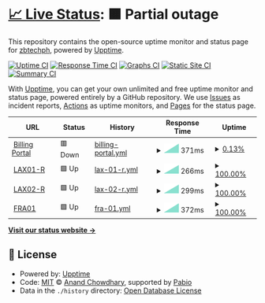 # [📈 Live Status](https://uptime.sulithosting.com): <!--live status--> **🟧 Partial outage**

This repository contains the open-source uptime monitor and status page for [zbtechph](https://uptime.sulithosting.com), powered by [Upptime](https://github.com/upptime/upptime).

[![Uptime CI](https://github.com/zbtechph/uptime/workflows/Uptime%20CI/badge.svg)](https://github.com/zbtechph/uptime/actions?query=workflow%3A%22Uptime+CI%22)
[![Response Time CI](https://github.com/zbtechph/uptime/workflows/Response%20Time%20CI/badge.svg)](https://github.com/zbtechph/uptime/actions?query=workflow%3A%22Response+Time+CI%22)
[![Graphs CI](https://github.com/zbtechph/uptime/workflows/Graphs%20CI/badge.svg)](https://github.com/zbtechph/uptime/actions?query=workflow%3A%22Graphs+CI%22)
[![Static Site CI](https://github.com/zbtechph/uptime/workflows/Static%20Site%20CI/badge.svg)](https://github.com/zbtechph/uptime/actions?query=workflow%3A%22Static+Site+CI%22)
[![Summary CI](https://github.com/zbtechph/uptime/workflows/Summary%20CI/badge.svg)](https://github.com/zbtechph/uptime/actions?query=workflow%3A%22Summary+CI%22)

With [Upptime](https://upptime.js.org), you can get your own unlimited and free uptime monitor and status page, powered entirely by a GitHub repository. We use [Issues](https://github.com/zbtechph/uptime/issues) as incident reports, [Actions](https://github.com/zbtechph/uptime/actions) as uptime monitors, and [Pages](https://uptime.sulithosting.com) for the status page.

<!--start: status pages-->
<!-- This summary is generated by Upptime (https://github.com/upptime/upptime) -->
<!-- Do not edit this manually, your changes will be overwritten -->
<!-- prettier-ignore -->
| URL | Status | History | Response Time | Uptime |
| --- | ------ | ------- | ------------- | ------ |
| <img alt="" src="https://icons.duckduckgo.com/ip3/billing.sulithosting.com.ico" height="13"> [Billing Portal](https://billing.sulithosting.com) | 🟥 Down | [billing-portal.yml](https://github.com/zbtechph/uptime/commits/HEAD/history/billing-portal.yml) | <details><summary><img alt="Response time graph" src="./graphs/billing-portal/response-time-week.png" height="20"> 371ms</summary><br><a href="https://uptime.sulithosting.com/history/billing-portal"><img alt="Response time 371" src="https://img.shields.io/endpoint?url=https%3A%2F%2Fraw.githubusercontent.com%2Fzbtechph%2Fuptime%2FHEAD%2Fapi%2Fbilling-portal%2Fresponse-time.json"></a><br><a href="https://uptime.sulithosting.com/history/billing-portal"><img alt="24-hour response time 371" src="https://img.shields.io/endpoint?url=https%3A%2F%2Fraw.githubusercontent.com%2Fzbtechph%2Fuptime%2FHEAD%2Fapi%2Fbilling-portal%2Fresponse-time-day.json"></a><br><a href="https://uptime.sulithosting.com/history/billing-portal"><img alt="7-day response time 371" src="https://img.shields.io/endpoint?url=https%3A%2F%2Fraw.githubusercontent.com%2Fzbtechph%2Fuptime%2FHEAD%2Fapi%2Fbilling-portal%2Fresponse-time-week.json"></a><br><a href="https://uptime.sulithosting.com/history/billing-portal"><img alt="30-day response time 371" src="https://img.shields.io/endpoint?url=https%3A%2F%2Fraw.githubusercontent.com%2Fzbtechph%2Fuptime%2FHEAD%2Fapi%2Fbilling-portal%2Fresponse-time-month.json"></a><br><a href="https://uptime.sulithosting.com/history/billing-portal"><img alt="1-year response time 371" src="https://img.shields.io/endpoint?url=https%3A%2F%2Fraw.githubusercontent.com%2Fzbtechph%2Fuptime%2FHEAD%2Fapi%2Fbilling-portal%2Fresponse-time-year.json"></a></details> | <details><summary><a href="https://uptime.sulithosting.com/history/billing-portal">0.13%</a></summary><a href="https://uptime.sulithosting.com/history/billing-portal"><img alt="All-time uptime 0.13%" src="https://img.shields.io/endpoint?url=https%3A%2F%2Fraw.githubusercontent.com%2Fzbtechph%2Fuptime%2FHEAD%2Fapi%2Fbilling-portal%2Fuptime.json"></a><br><a href="https://uptime.sulithosting.com/history/billing-portal"><img alt="24-hour uptime 0.13%" src="https://img.shields.io/endpoint?url=https%3A%2F%2Fraw.githubusercontent.com%2Fzbtechph%2Fuptime%2FHEAD%2Fapi%2Fbilling-portal%2Fuptime-day.json"></a><br><a href="https://uptime.sulithosting.com/history/billing-portal"><img alt="7-day uptime 0.13%" src="https://img.shields.io/endpoint?url=https%3A%2F%2Fraw.githubusercontent.com%2Fzbtechph%2Fuptime%2FHEAD%2Fapi%2Fbilling-portal%2Fuptime-week.json"></a><br><a href="https://uptime.sulithosting.com/history/billing-portal"><img alt="30-day uptime 0.13%" src="https://img.shields.io/endpoint?url=https%3A%2F%2Fraw.githubusercontent.com%2Fzbtechph%2Fuptime%2FHEAD%2Fapi%2Fbilling-portal%2Fuptime-month.json"></a><br><a href="https://uptime.sulithosting.com/history/billing-portal"><img alt="1-year uptime 0.13%" src="https://img.shields.io/endpoint?url=https%3A%2F%2Fraw.githubusercontent.com%2Fzbtechph%2Fuptime%2FHEAD%2Fapi%2Fbilling-portal%2Fuptime-year.json"></a></details>
| <img alt="" src="https://icons.duckduckgo.com/ip3/fiber24-r.iaasdns.com.ico" height="13"> [LAX01-R](https://fiber24-r.iaasdns.com) | 🟩 Up | [lax-01-r.yml](https://github.com/zbtechph/uptime/commits/HEAD/history/lax-01-r.yml) | <details><summary><img alt="Response time graph" src="./graphs/lax-01-r/response-time-week.png" height="20"> 266ms</summary><br><a href="https://uptime.sulithosting.com/history/lax-01-r"><img alt="Response time 266" src="https://img.shields.io/endpoint?url=https%3A%2F%2Fraw.githubusercontent.com%2Fzbtechph%2Fuptime%2FHEAD%2Fapi%2Flax-01-r%2Fresponse-time.json"></a><br><a href="https://uptime.sulithosting.com/history/lax-01-r"><img alt="24-hour response time 266" src="https://img.shields.io/endpoint?url=https%3A%2F%2Fraw.githubusercontent.com%2Fzbtechph%2Fuptime%2FHEAD%2Fapi%2Flax-01-r%2Fresponse-time-day.json"></a><br><a href="https://uptime.sulithosting.com/history/lax-01-r"><img alt="7-day response time 266" src="https://img.shields.io/endpoint?url=https%3A%2F%2Fraw.githubusercontent.com%2Fzbtechph%2Fuptime%2FHEAD%2Fapi%2Flax-01-r%2Fresponse-time-week.json"></a><br><a href="https://uptime.sulithosting.com/history/lax-01-r"><img alt="30-day response time 266" src="https://img.shields.io/endpoint?url=https%3A%2F%2Fraw.githubusercontent.com%2Fzbtechph%2Fuptime%2FHEAD%2Fapi%2Flax-01-r%2Fresponse-time-month.json"></a><br><a href="https://uptime.sulithosting.com/history/lax-01-r"><img alt="1-year response time 266" src="https://img.shields.io/endpoint?url=https%3A%2F%2Fraw.githubusercontent.com%2Fzbtechph%2Fuptime%2FHEAD%2Fapi%2Flax-01-r%2Fresponse-time-year.json"></a></details> | <details><summary><a href="https://uptime.sulithosting.com/history/lax-01-r">100.00%</a></summary><a href="https://uptime.sulithosting.com/history/lax-01-r"><img alt="All-time uptime 100.00%" src="https://img.shields.io/endpoint?url=https%3A%2F%2Fraw.githubusercontent.com%2Fzbtechph%2Fuptime%2FHEAD%2Fapi%2Flax-01-r%2Fuptime.json"></a><br><a href="https://uptime.sulithosting.com/history/lax-01-r"><img alt="24-hour uptime 100.00%" src="https://img.shields.io/endpoint?url=https%3A%2F%2Fraw.githubusercontent.com%2Fzbtechph%2Fuptime%2FHEAD%2Fapi%2Flax-01-r%2Fuptime-day.json"></a><br><a href="https://uptime.sulithosting.com/history/lax-01-r"><img alt="7-day uptime 100.00%" src="https://img.shields.io/endpoint?url=https%3A%2F%2Fraw.githubusercontent.com%2Fzbtechph%2Fuptime%2FHEAD%2Fapi%2Flax-01-r%2Fuptime-week.json"></a><br><a href="https://uptime.sulithosting.com/history/lax-01-r"><img alt="30-day uptime 100.00%" src="https://img.shields.io/endpoint?url=https%3A%2F%2Fraw.githubusercontent.com%2Fzbtechph%2Fuptime%2FHEAD%2Fapi%2Flax-01-r%2Fuptime-month.json"></a><br><a href="https://uptime.sulithosting.com/history/lax-01-r"><img alt="1-year uptime 100.00%" src="https://img.shields.io/endpoint?url=https%3A%2F%2Fraw.githubusercontent.com%2Fzbtechph%2Fuptime%2FHEAD%2Fapi%2Flax-01-r%2Fuptime-year.json"></a></details>
| <img alt="" src="https://icons.duckduckgo.com/ip3/fiber19-r.iaasdns.com.ico" height="13"> [LAX02-R](https://fiber19-r.iaasdns.com) | 🟩 Up | [lax-02-r.yml](https://github.com/zbtechph/uptime/commits/HEAD/history/lax-02-r.yml) | <details><summary><img alt="Response time graph" src="./graphs/lax-02-r/response-time-week.png" height="20"> 299ms</summary><br><a href="https://uptime.sulithosting.com/history/lax-02-r"><img alt="Response time 299" src="https://img.shields.io/endpoint?url=https%3A%2F%2Fraw.githubusercontent.com%2Fzbtechph%2Fuptime%2FHEAD%2Fapi%2Flax-02-r%2Fresponse-time.json"></a><br><a href="https://uptime.sulithosting.com/history/lax-02-r"><img alt="24-hour response time 299" src="https://img.shields.io/endpoint?url=https%3A%2F%2Fraw.githubusercontent.com%2Fzbtechph%2Fuptime%2FHEAD%2Fapi%2Flax-02-r%2Fresponse-time-day.json"></a><br><a href="https://uptime.sulithosting.com/history/lax-02-r"><img alt="7-day response time 299" src="https://img.shields.io/endpoint?url=https%3A%2F%2Fraw.githubusercontent.com%2Fzbtechph%2Fuptime%2FHEAD%2Fapi%2Flax-02-r%2Fresponse-time-week.json"></a><br><a href="https://uptime.sulithosting.com/history/lax-02-r"><img alt="30-day response time 299" src="https://img.shields.io/endpoint?url=https%3A%2F%2Fraw.githubusercontent.com%2Fzbtechph%2Fuptime%2FHEAD%2Fapi%2Flax-02-r%2Fresponse-time-month.json"></a><br><a href="https://uptime.sulithosting.com/history/lax-02-r"><img alt="1-year response time 299" src="https://img.shields.io/endpoint?url=https%3A%2F%2Fraw.githubusercontent.com%2Fzbtechph%2Fuptime%2FHEAD%2Fapi%2Flax-02-r%2Fresponse-time-year.json"></a></details> | <details><summary><a href="https://uptime.sulithosting.com/history/lax-02-r">100.00%</a></summary><a href="https://uptime.sulithosting.com/history/lax-02-r"><img alt="All-time uptime 100.00%" src="https://img.shields.io/endpoint?url=https%3A%2F%2Fraw.githubusercontent.com%2Fzbtechph%2Fuptime%2FHEAD%2Fapi%2Flax-02-r%2Fuptime.json"></a><br><a href="https://uptime.sulithosting.com/history/lax-02-r"><img alt="24-hour uptime 100.00%" src="https://img.shields.io/endpoint?url=https%3A%2F%2Fraw.githubusercontent.com%2Fzbtechph%2Fuptime%2FHEAD%2Fapi%2Flax-02-r%2Fuptime-day.json"></a><br><a href="https://uptime.sulithosting.com/history/lax-02-r"><img alt="7-day uptime 100.00%" src="https://img.shields.io/endpoint?url=https%3A%2F%2Fraw.githubusercontent.com%2Fzbtechph%2Fuptime%2FHEAD%2Fapi%2Flax-02-r%2Fuptime-week.json"></a><br><a href="https://uptime.sulithosting.com/history/lax-02-r"><img alt="30-day uptime 100.00%" src="https://img.shields.io/endpoint?url=https%3A%2F%2Fraw.githubusercontent.com%2Fzbtechph%2Fuptime%2FHEAD%2Fapi%2Flax-02-r%2Fuptime-month.json"></a><br><a href="https://uptime.sulithosting.com/history/lax-02-r"><img alt="1-year uptime 100.00%" src="https://img.shields.io/endpoint?url=https%3A%2F%2Fraw.githubusercontent.com%2Fzbtechph%2Fuptime%2FHEAD%2Fapi%2Flax-02-r%2Fuptime-year.json"></a></details>
| <img alt="" src="https://icons.duckduckgo.com/ip3/de5000.dnsiaas.com.ico" height="13"> [FRA01](https://de5000.dnsiaas.com) | 🟩 Up | [fra-01.yml](https://github.com/zbtechph/uptime/commits/HEAD/history/fra-01.yml) | <details><summary><img alt="Response time graph" src="./graphs/fra-01/response-time-week.png" height="20"> 372ms</summary><br><a href="https://uptime.sulithosting.com/history/fra-01"><img alt="Response time 372" src="https://img.shields.io/endpoint?url=https%3A%2F%2Fraw.githubusercontent.com%2Fzbtechph%2Fuptime%2FHEAD%2Fapi%2Ffra-01%2Fresponse-time.json"></a><br><a href="https://uptime.sulithosting.com/history/fra-01"><img alt="24-hour response time 372" src="https://img.shields.io/endpoint?url=https%3A%2F%2Fraw.githubusercontent.com%2Fzbtechph%2Fuptime%2FHEAD%2Fapi%2Ffra-01%2Fresponse-time-day.json"></a><br><a href="https://uptime.sulithosting.com/history/fra-01"><img alt="7-day response time 372" src="https://img.shields.io/endpoint?url=https%3A%2F%2Fraw.githubusercontent.com%2Fzbtechph%2Fuptime%2FHEAD%2Fapi%2Ffra-01%2Fresponse-time-week.json"></a><br><a href="https://uptime.sulithosting.com/history/fra-01"><img alt="30-day response time 372" src="https://img.shields.io/endpoint?url=https%3A%2F%2Fraw.githubusercontent.com%2Fzbtechph%2Fuptime%2FHEAD%2Fapi%2Ffra-01%2Fresponse-time-month.json"></a><br><a href="https://uptime.sulithosting.com/history/fra-01"><img alt="1-year response time 372" src="https://img.shields.io/endpoint?url=https%3A%2F%2Fraw.githubusercontent.com%2Fzbtechph%2Fuptime%2FHEAD%2Fapi%2Ffra-01%2Fresponse-time-year.json"></a></details> | <details><summary><a href="https://uptime.sulithosting.com/history/fra-01">100.00%</a></summary><a href="https://uptime.sulithosting.com/history/fra-01"><img alt="All-time uptime 100.00%" src="https://img.shields.io/endpoint?url=https%3A%2F%2Fraw.githubusercontent.com%2Fzbtechph%2Fuptime%2FHEAD%2Fapi%2Ffra-01%2Fuptime.json"></a><br><a href="https://uptime.sulithosting.com/history/fra-01"><img alt="24-hour uptime 100.00%" src="https://img.shields.io/endpoint?url=https%3A%2F%2Fraw.githubusercontent.com%2Fzbtechph%2Fuptime%2FHEAD%2Fapi%2Ffra-01%2Fuptime-day.json"></a><br><a href="https://uptime.sulithosting.com/history/fra-01"><img alt="7-day uptime 100.00%" src="https://img.shields.io/endpoint?url=https%3A%2F%2Fraw.githubusercontent.com%2Fzbtechph%2Fuptime%2FHEAD%2Fapi%2Ffra-01%2Fuptime-week.json"></a><br><a href="https://uptime.sulithosting.com/history/fra-01"><img alt="30-day uptime 100.00%" src="https://img.shields.io/endpoint?url=https%3A%2F%2Fraw.githubusercontent.com%2Fzbtechph%2Fuptime%2FHEAD%2Fapi%2Ffra-01%2Fuptime-month.json"></a><br><a href="https://uptime.sulithosting.com/history/fra-01"><img alt="1-year uptime 100.00%" src="https://img.shields.io/endpoint?url=https%3A%2F%2Fraw.githubusercontent.com%2Fzbtechph%2Fuptime%2FHEAD%2Fapi%2Ffra-01%2Fuptime-year.json"></a></details>

<!--end: status pages-->

[**Visit our status website →**](https://uptime.sulithosting.com)

## 📄 License

- Powered by: [Upptime](https://github.com/upptime/upptime)
- Code: [MIT](./LICENSE) © [Anand Chowdhary](https://anandchowdhary.com), supported by [Pabio](https://pabio.com)
- Data in the `./history` directory: [Open Database License](https://opendatacommons.org/licenses/odbl/1-0/)
